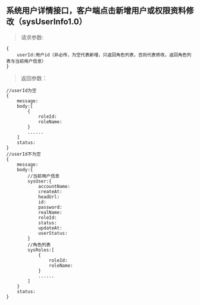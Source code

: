 系统用户详情接口，客户端点击新增用户或权限资料修改（sysUserInfo1.0）
-----------------------------
>请求参数:
    
    {
        userId:用户id（非必传，为空代表新增，只返回角色列表，否则代表修改，返回角色列表与当前用户信息）
    }

>返回参数：

    //userId为空
	{
	    message:
        body:[
            {
                roleId:
                roleName:
            }
            ......
        ]
        status:
    }
    //userId不为空
    {
        message:
        body:{
            //当前用户信息
            sysUser:{
                accountName:
                createAt:
                headUrl:
                id:
                password:
                realName:
                roleId:
                status:
                updateAt:
                userStatus:
            }
            //角色列表
            sysRoles:[
                {
                    roleId:
                    roleName:
                }
                ......
            ]
        }
        status:
    }

